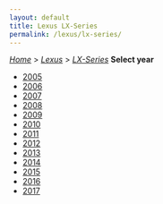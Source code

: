 ```yaml
---
layout: default
title: Lexus LX-Series
permalink: /lexus/lx-series/
---
```

[*Home*](/) > [*Lexus*](/lexus/) > [*LX-Series*](/lexus/lx-series/)
**Select year**
- [2005](/lexus/lx-series/2005/)
- [2006](/lexus/lx-series/2006/)
- [2007](/lexus/lx-series/2007/)
- [2008](/lexus/lx-series/2008/)
- [2009](/lexus/lx-series/2009/)
- [2010](/lexus/lx-series/2010/)
- [2011](/lexus/lx-series/2011/)
- [2012](/lexus/lx-series/2012/)
- [2013](/lexus/lx-series/2013/)
- [2014](/lexus/lx-series/2014/)
- [2015](/lexus/lx-series/2015/)
- [2016](/lexus/lx-series/2016/)
- [2017](/lexus/lx-series/2017/)
